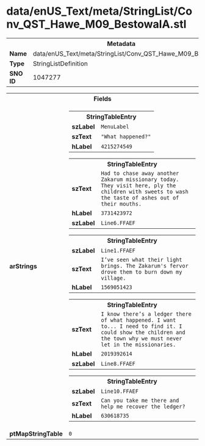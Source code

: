 <h1>data/enUS_Text/meta/StringList/Conv_QST_Hawe_M09_BestowalA.stl</h1><table><tr><th colspan="100%">Metadata</th></tr><tr><td><b>Name</b></td><td>data/enUS_Text/meta/StringList/Conv_QST_Hawe_M09_BestowalA.stl</td></tr><tr><td><b>Type</b></td><td>StringListDefinition</td></tr><tr><td><b>SNO ID</b></td><td>1047277</td></tr></table>

<table><tr><th colspan="100%">Fields</th></tr><tr><td><b>arStrings</b></td><td><table><tr><th colspan="100%">StringTableEntry</th></tr><tr><td><b>szLabel</b></td><td><code>MenuLabel</code></td></tr><tr><td><b>szText</b></td><td><code>"What happened?"</code></td></tr><tr><td><b>hLabel</b></td><td><code>4215274549</code></td></tr></table>


<table><tr><th colspan="100%">StringTableEntry</th></tr><tr><td><b>szText</b></td><td><code>Had to chase away another Zakarum missionary today. They visit here, ply the children with sweets to wash the taste of ashes out of their mouths.</code></td></tr><tr><td><b>hLabel</b></td><td><code>3731423972</code></td></tr><tr><td><b>szLabel</b></td><td><code>Line6.FFAEF</code></td></tr></table>


<table><tr><th colspan="100%">StringTableEntry</th></tr><tr><td><b>szLabel</b></td><td><code>Line1.FFAEF</code></td></tr><tr><td><b>szText</b></td><td><code>I’ve seen what their light brings. The Zakarum's fervor drove them to burn down my village.</code></td></tr><tr><td><b>hLabel</b></td><td><code>1569051423</code></td></tr></table>


<table><tr><th colspan="100%">StringTableEntry</th></tr><tr><td><b>szText</b></td><td><code>I know there’s a ledger there of what happened. I want to... I need to find it. I could show the children and the town why we must never let in the missionaries.</code></td></tr><tr><td><b>hLabel</b></td><td><code>2019392614</code></td></tr><tr><td><b>szLabel</b></td><td><code>Line8.FFAEF</code></td></tr></table>


<table><tr><th colspan="100%">StringTableEntry</th></tr><tr><td><b>szLabel</b></td><td><code>Line10.FFAEF</code></td></tr><tr><td><b>szText</b></td><td><code>Can you take me there and help me recover the ledger?</code></td></tr><tr><td><b>hLabel</b></td><td><code>630618735</code></td></tr></table>


</td></tr><tr><td><b>ptMapStringTable</b></td><td><code>0</code></td></tr></table>

